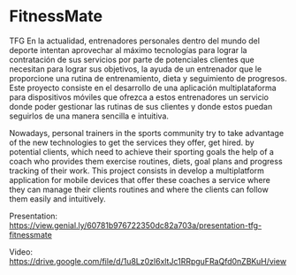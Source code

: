 # FitnessMate
TFG
En la actualidad, entrenadores personales dentro del mundo del deporte intentan aprovechar al máximo tecnologías para lograr la contratación de sus servicios por parte de potenciales clientes que necesitan para lograr sus objetivos, la ayuda de un entrenador que le proporcione una rutina de entrenamiento, dieta y seguimiento de progresos. Este proyecto consiste en el desarrollo de una aplicación multiplataforma para dispositivos móviles que ofrezca a estos entrenadores un servicio donde poder gestionar las rutinas de sus clientes y donde estos puedan seguirlos de una manera sencilla e intuitiva.

Nowadays, personal trainers in the sports community try to take advantage of the new technologies to get the services they offer, get hired. by potential clients, which need to achieve their sporting goals the help of a coach who provides them exercise routines, diets, goal plans and progress tracking of their work. This project consists in develop a multiplatform application for mobile devices that offer these coaches a service where they can manage their clients routines and where the clients can follow them easily and intuitively.

Presentation: https://view.genial.ly/60781b976722350dc82a703a/presentation-tfg-fitnessmate

Video: https://drive.google.com/file/d/1u8Lz0zl6xltJc1RRpguFRaQfd0nZBKuH/view
